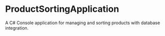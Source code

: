 # ProductSortingApplication
A C# Console application for managing and sorting products with database integration.

